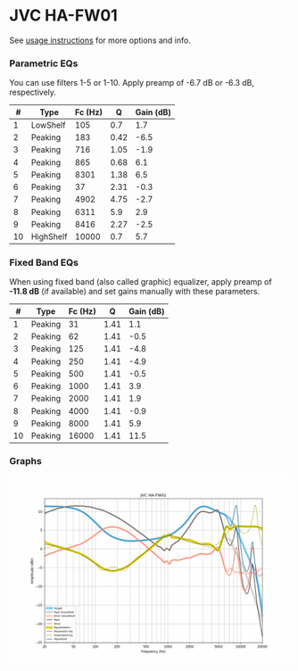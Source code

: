 # JVC HA-FW01
See [usage instructions](https://github.com/jaakkopasanen/AutoEq#usage) for more options and info.

### Parametric EQs
You can use filters 1-5 or 1-10. Apply preamp of -6.7 dB or -6.3 dB, respectively.

|   # | Type      |   Fc (Hz) |    Q |   Gain (dB) |
|-----|-----------|-----------|------|-------------|
|   1 | LowShelf  |       105 | 0.7  |         1.7 |
|   2 | Peaking   |       183 | 0.42 |        -6.5 |
|   3 | Peaking   |       716 | 1.05 |        -1.9 |
|   4 | Peaking   |       865 | 0.68 |         6.1 |
|   5 | Peaking   |      8301 | 1.38 |         6.5 |
|   6 | Peaking   |        37 | 2.31 |        -0.3 |
|   7 | Peaking   |      4902 | 4.75 |        -2.7 |
|   8 | Peaking   |      6311 | 5.9  |         2.9 |
|   9 | Peaking   |      8416 | 2.27 |        -2.5 |
|  10 | HighShelf |     10000 | 0.7  |         5.7 |

### Fixed Band EQs
When using fixed band (also called graphic) equalizer, apply preamp of **-11.8 dB** (if available) and set gains manually with these parameters.

|   # | Type    |   Fc (Hz) |    Q |   Gain (dB) |
|-----|---------|-----------|------|-------------|
|   1 | Peaking |        31 | 1.41 |         1.1 |
|   2 | Peaking |        62 | 1.41 |        -0.5 |
|   3 | Peaking |       125 | 1.41 |        -4.8 |
|   4 | Peaking |       250 | 1.41 |        -4.9 |
|   5 | Peaking |       500 | 1.41 |        -0.5 |
|   6 | Peaking |      1000 | 1.41 |         3.9 |
|   7 | Peaking |      2000 | 1.41 |         1.9 |
|   8 | Peaking |      4000 | 1.41 |        -0.9 |
|   9 | Peaking |      8000 | 1.41 |         5.9 |
|  10 | Peaking |     16000 | 1.41 |        11.5 |

### Graphs
![](./JVC%20HA-FW01.png)
